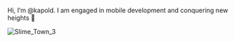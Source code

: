 Hi, I’m @kapold. I am engaged in mobile development and conquering new heights 🫠

![Slime_Town_3](https://user-images.githubusercontent.com/87274587/172248970-661829e3-20c0-47b0-85ea-2d85f14714ae.gif)
